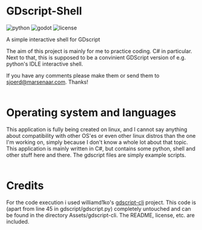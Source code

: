 # GDscript-Shell
![python](https://img.shields.io/badge/python-3.4%2B-blue.svg?style=flat-square)
![godot](https://img.shields.io/badge/Godot-3.3%2B-blue.svg?style=flat-square)
![license](https://img.shields.io/badge/License-MIT-lightgray.svg?style=flat-square)

A simple interactive shell for GDscript

The aim of this project is mainly for me to practice coding. C# in particular. Next to that, this is supposed to be a convinient GDScript version of e.g. python's IDLE interactive shell.

If you have any comments please make them or send them to sjoerd@marsenaar.com. Thanks!
<br/>
<br/>
# Operating system and languages
This application is fully being created on linux, and I cannot say anything about compatibility with other OS'es or even other linux distros than the one I'm working on, simply because I don't know a whole lot about that topic. This application is mainly written in C#, but contains some python, shell and other stuff here and there. The gdscript files are simply example scripts.
<br/>
<br/>
# Credits
For the code execution i used williamd1ko's [gdscript-cli](https://github.com/williamd1k0/gdscript-cli) project. This code is (apart from line 45 in gdscript/gdscript.py) completely untouched and can be found in the directory Assets/gdscript-cli. The README, license, etc. are included.